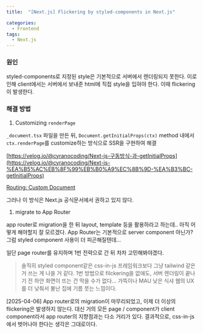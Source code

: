 ```yaml
---
title:  "[Next.js] Flickering by styled-components in Next.js"

categories:
  - Frontend
tags:
  - Next.js
---
```


### 원인

styled-components로 지정된 style은 기본적으로 서버에서 렌더링되지 못한다. 이로 인해 client에서는 서버에서 보내준 html에 직접 style을 입혀야 한다. 이때 flickering이 발생한다.

### 해결 방법

1. Customizing `renderPage`

`_document.tsx` 파일을 만든 뒤, `Document.getInitialProps(ctx)` method 내에서 `ctx.renderPage`를 customize하는 방식으로 SSR을 구현하여 해결

[https://velog.io/@cyranocoding/Next-js-구동방식-과-getInitialProps](https://velog.io/@cyranocoding/Next-js-%EA%B5%AC%EB%8F%99%EB%B0%A9%EC%8B%9D-%EA%B3%BC-getInitialProps)

[Routing: Custom Document](https://nextjs.org/docs/pages/building-your-application/routing/custom-document)

그러나 이 방식은 Next.js 공식문서에서 권하고 있지 않다.

1. migrate to App Router

app router로 migration을 한 뒤 layout, template 등을 활용하라고 하는데.. 아직 어떻게 해야할지 잘 모르겠다. App Router는 기본적으로 server component 아닌가? 그럼 styled component 사용이 더 피곤해질텐데…

일단 page router를 유지하며 1번 전략으로 간 뒤 차차 고민해봐야겠다.

> 솔직히 styled component같은 css-in-js 프레임워크보다 그냥 tailwind 같은 거 쓰는 게 나을 거 같다. 1번 방법으로 filckering을 없애도, 서버 렌더링이 끝나기 전 하얀 화면이 뜨는 건 막을 수가 없다… 가뜩이나 MAU 낮은 식샤 웹의 UX를 더 낮춰서 불난 집에 기름 붓는 느낌이다.
> 

[2025-04-06] App router로의 migration이 마무리되었고, 이제 더 이상의 flickering은 발생하지 않는다. 대신 거의 모든 page / component가 client component라서 app router의 지향점과는 다소 거리가 있다. 결과적으로, css-in-js에서 벗어나야 한다는 생각은 그대로이다.